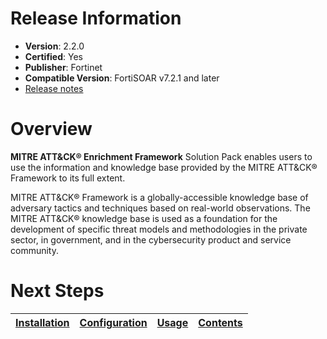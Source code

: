 # Release Information

- **Version**:  2.2.0
- **Certified**: Yes
- **Publisher**: Fortinet
- **Compatible Version**: FortiSOAR v7.2.1 and later
- [Release notes](./release_notes.md)

# Overview

**MITRE ATT&CK&reg; Enrichment Framework** Solution Pack enables users to use the information and knowledge base provided by the MITRE ATT&CK&reg; Framework to its full extent.

MITRE ATT&CK&reg; Framework is a globally-accessible knowledge base of adversary tactics and techniques based on real-world observations. The MITRE ATT&CK&reg; knowledge base is used as a foundation for the development of specific threat models and methodologies in the private sector, in government, and in the cybersecurity product and service community.

# Next Steps 
 
| [Installation](docs/setup.md#installation) | [Configuration](docs/setup.md#configuration) | [Usage](docs/usage.md) | [Contents](docs/contents.md) |
|--------------------------------------------|----------------------------------------------|------------------------|------------------------------|